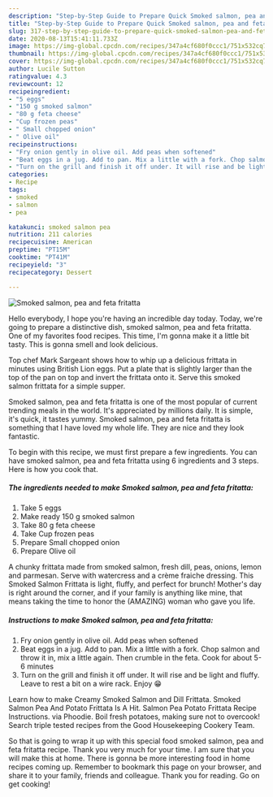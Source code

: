 ```yaml
---
description: "Step-by-Step Guide to Prepare Quick Smoked salmon, pea and feta fritatta"
title: "Step-by-Step Guide to Prepare Quick Smoked salmon, pea and feta fritatta"
slug: 317-step-by-step-guide-to-prepare-quick-smoked-salmon-pea-and-feta-fritatta
date: 2020-08-13T15:41:11.733Z
image: https://img-global.cpcdn.com/recipes/347a4cf680f0ccc1/751x532cq70/smoked-salmon-pea-and-feta-fritatta-recipe-main-photo.jpg
thumbnail: https://img-global.cpcdn.com/recipes/347a4cf680f0ccc1/751x532cq70/smoked-salmon-pea-and-feta-fritatta-recipe-main-photo.jpg
cover: https://img-global.cpcdn.com/recipes/347a4cf680f0ccc1/751x532cq70/smoked-salmon-pea-and-feta-fritatta-recipe-main-photo.jpg
author: Lucile Sutton
ratingvalue: 4.3
reviewcount: 12
recipeingredient:
- "5 eggs"
- "150 g smoked salmon"
- "80 g feta cheese"
- "Cup frozen peas"
- " Small chopped onion"
- " Olive oil"
recipeinstructions:
- "Fry onion gently in olive oil. Add peas when softened"
- "Beat eggs in a jug. Add to pan. Mix a little with a fork. Chop salmon and throw it in, mix a little again. Then crumble in the feta. Cook for about 5-6 minutes"
- "Turn on the grill and finish it off under. It will rise and be light and fluffy. Leave to rest a bit on a wire rack. Enjoy 😁"
categories:
- Recipe
tags:
- smoked
- salmon
- pea

katakunci: smoked salmon pea 
nutrition: 211 calories
recipecuisine: American
preptime: "PT15M"
cooktime: "PT41M"
recipeyield: "3"
recipecategory: Dessert

---
```



![Smoked salmon, pea and feta fritatta](https://img-global.cpcdn.com/recipes/347a4cf680f0ccc1/751x532cq70/smoked-salmon-pea-and-feta-fritatta-recipe-main-photo.jpg)

Hello everybody, I hope you're having an incredible day today. Today, we're going to prepare a distinctive dish, smoked salmon, pea and feta fritatta. One of my favorites food recipes. This time, I'm gonna make it a little bit tasty. This is gonna smell and look delicious.

Top chef Mark Sargeant shows how to whip up a delicious frittata in minutes using British Lion eggs. Put a plate that is slightly larger than the top of the pan on top and invert the frittata onto it. Serve this smoked salmon frittata for a simple supper.

Smoked salmon, pea and feta fritatta is one of the most popular of current trending meals in the world. It's appreciated by millions daily. It is simple, it's quick, it tastes yummy. Smoked salmon, pea and feta fritatta is something that I have loved my whole life. They are nice and they look fantastic.


To begin with this recipe, we must first prepare a few ingredients. You can have smoked salmon, pea and feta fritatta using 6 ingredients and 3 steps. Here is how you cook that.

<!--inarticleads1-->

##### The ingredients needed to make Smoked salmon, pea and feta fritatta:

1. Take 5 eggs
1. Make ready 150 g smoked salmon
1. Take 80 g feta cheese
1. Take Cup frozen peas
1. Prepare  Small chopped onion
1. Prepare  Olive oil


A chunky frittata made from smoked salmon, fresh dill, peas, onions, lemon and parmesan. Serve with watercress and a crème fraiche dressing. This Smoked Salmon Frittata is light, fluffy, and perfect for brunch! Mother&#39;s day is right around the corner, and if your family is anything like mine, that means taking the time to honor the (AMAZING) woman who gave you life. 

<!--inarticleads2-->

##### Instructions to make Smoked salmon, pea and feta fritatta:

1. Fry onion gently in olive oil. Add peas when softened
1. Beat eggs in a jug. Add to pan. Mix a little with a fork. Chop salmon and throw it in, mix a little again. Then crumble in the feta. Cook for about 5-6 minutes
1. Turn on the grill and finish it off under. It will rise and be light and fluffy. Leave to rest a bit on a wire rack. Enjoy 😁


Learn how to make Creamy Smoked Salmon and Dill Frittata. Smoked Salmon Pea And Potato Frittata Is A Hit. Salmon Pea Potato Frittata Recipe Instructions. via Phoodie. Boil fresh potatoes, making sure not to overcook! Search triple tested recipes from the Good Housekeeping Cookery Team. 

So that is going to wrap it up with this special food smoked salmon, pea and feta fritatta recipe. Thank you very much for your time. I am sure that you will make this at home. There is gonna be more interesting food in home recipes coming up. Remember to bookmark this page on your browser, and share it to your family, friends and colleague. Thank you for reading. Go on get cooking!
